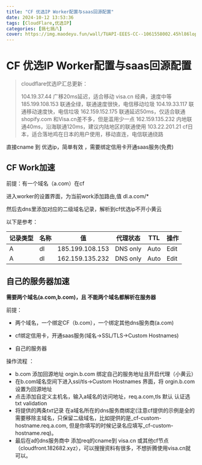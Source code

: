 ```yaml
---
title: "CF 优选IP Worker配置与saas回源配置"
date: 2024-10-12 13:53:36 
tags: [CloudFlare,优选IP]
categories: [搞七搞八]
cover: https://img.maodeyu.fun/wall/TUAPI-EEES-CC--1061558002.45hl86lop0.webp
---
```

# CF 优选IP Worker配置与saas回源配置

> cloudflare优选IP汇总更新：
>
> 104.19.37.44    广移20ms延迟，适合移动
> visa.cn    经典，速度中等
> 185.199.108.153  联通全绿，联通速度很快，电信移动垃圾
> 104.19.33.117 联通移动速度快，电信垃圾
> 162.159.152.175      联通延迟50ms，仅适合联通
> shopify.com    和Visa.cn差不多，但是滥用少一点
> 162.159.135.232     内地联通40ms，沿海联通120ms，建议内陆地区的联通使用
> 103.22.201.21   cf日本，适合落地鸡在日本的用户使用，移动直连，电信联通绕路



直接cname 到 优选ip，简单有效 ，需要绑定信用卡开通saas服务(免费)

## CF Work加速

前提：有一个域名（a.com）在cf

进入worker的设置界面，为当前work添加路由,值 dl.a.com/*

然后去dns里添加对应的二级域名记录，解析到cf优选ip不开小黄云

以下是参考：

| 记录类型 | 名称 | 值              | 代理状态 | TTL  | 操作 |
| -------- | ---- | --------------- | -------- | ---- | ---- |
| A        | dl   | 185.199.108.153 | DNS only | Auto | Edit |
| A        | dl   | 162.159.135.232 | DNS only | Auto | Edit |

## 自己的服务器加速

**需要两个域名(a.com,b.com)，且 不能两个域名都解析在服务器**

前提：

- 两个域名，一个绑定CF（b.com），一个绑定其他dns服务商(a.com)

- cf绑定信用卡，开通saas服务(域名->SSL/TLS->Custom Hostnames)

- 自己的服务器



操作流程 ：

- b.com 添加回源地址  orgin.b.com 绑定自己的服务地址且开启代理（小黄云）
- 在b.com域名空间下进入ssl/tls->Custom Hostnames 界面，将 orgin.b.com设置为回源地址
- 点击添加自定义主机名，输入a域名的访问地址，req.a.com,tls 默认 认证选txt validation
- 将提供的两条txt记录 在a域名所在的dns服务商绑定(注意cf提供的示例是全的需要移除主域名，只保留二级域名，比如提供的是_cf-custom-hostname.req.a.com, 但是你填写的时候记录名应填写_cf-custom-hostname.req)。
- 最后在a的dns服务商中 添加req的cname到 visa.cn 或其他cf节点（cloudfront.182682.xyz），可以搜搜资料有很多，不想折腾使用visa.cn就可以。

